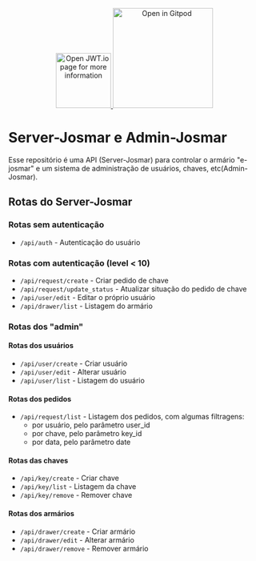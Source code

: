 <p align="center">
    <a href="https://jwt.io">
        <img
            src="https://jwt.io/img/logo-asset.svg"
            alt="Open JWT.io page for more information"
            style="width: 110px">
    </a>
    <a href="https://gitpod.io/#https://github.com/mocno/server-josmar">
        <img
            src="https://gitpod.io/button/open-in-gitpod.svg"
            alt="Open in Gitpod"
            style="width: 200px">
    </a>
</p>

# Server-Josmar e Admin-Josmar
Esse repositório é uma API (Server-Josmar) para controlar o armário "e-josmar" e um sistema de administração de usuários, chaves, etc(Admin-Josmar).  

## Rotas do Server-Josmar
### Rotas sem autenticação
- `/api/auth` - Autenticação do usuário
### Rotas com autenticação (level < 10)
- `/api/request/create` - Criar pedido de chave
- `/api/request/update_status` - Atualizar situação do pedido de chave
- `/api/user/edit` - Editar o próprio usuário
- `/api/drawer/list` - Listagem do armário

### Rotas dos "admin"
#### Rotas dos usuários
- `/api/user/create` - Criar usuário
- `/api/user/edit` - Alterar usuário
- `/api/user/list` - Listagem do usuário

#### Rotas dos pedidos
- `/api/request/list` - Listagem dos pedidos, com algumas filtragens:
    - por usuário, pelo parâmetro user_id
    - por chave, pelo parâmetro key_id
    - por data, pelo parâmetro date
#### Rotas das chaves
- `/api/key/create` - Criar chave
- `/api/key/list` - Listagem da chave
- `/api/key/remove` - Remover chave

#### Rotas dos armários
- `/api/drawer/create` - Criar armário
- `/api/drawer/edit` - Alterar armário
- `/api/drawer/remove` - Remover armário

 
